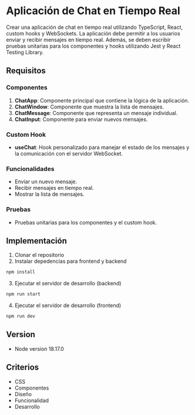 # Aplicación de Chat en Tiempo Real

Crear una aplicación de chat en tiempo real utilizando TypeScript, React, custom hooks y WebSockets. La aplicación debe permitir a los usuarios enviar y recibir mensajes en tiempo real. Además, se deben escribir pruebas unitarias para los componentes y hooks utilizando Jest y React Testing Library.

## Requisitos

### Componentes

1. **ChatApp**: Componente principal que contiene la lógica de la aplicación.
2. **ChatWindow**: Componente que muestra la lista de mensajes.
3. **ChatMessage**: Componente que representa un mensaje individual.
4. **ChatInput**: Componente para enviar nuevos mensajes.

### Custom Hook

- **useChat**: Hook personalizado para manejar el estado de los mensajes y la comunicación con el servidor WebSocket.

### Funcionalidades

- Enviar un nuevo mensaje.
- Recibir mensajes en tiempo real.
- Mostrar la lista de mensajes.

### Pruebas

- Pruebas unitarias para los componentes y el custom hook.

## Implementación

1. Clonar el repositorio
2. Instalar depedencias para frontend y backend

```bash
npm install
```

3. Ejecutar el servidor de desarrollo (backend)

```bash
npm run start
```

4. Ejecutar el servidor de desarrollo (frontend)

```bash
npm run dev
```

## Version

- Node version 18.17.0

## Criterios

- CSS
- Componentes
- Diseño
- Funcionalidad
- Desarrollo
